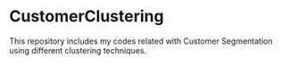 # CustomerClustering
This repository includes my codes related with Customer Segmentation using different clustering techniques.
